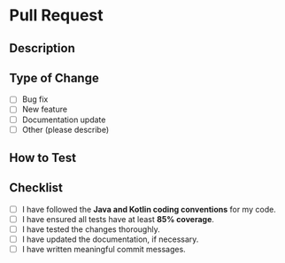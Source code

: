 # Pull Request

## Description

<!-- Please provide a description of the changes and why they are necessary. -->

## Type of Change

- [ ] Bug fix
- [ ] New feature
- [ ] Documentation update
- [ ] Other (please describe)

## How to Test

<!-- Describe how to test the changes made in this pull request. Include commands or configurations needed. -->

## Checklist

- [ ] I have followed the **Java and Kotlin coding conventions** for my code.
- [ ] I have ensured all tests have at least **85% coverage**.
- [ ] I have tested the changes thoroughly.
- [ ] I have updated the documentation, if necessary.
- [ ] I have written meaningful commit messages.
